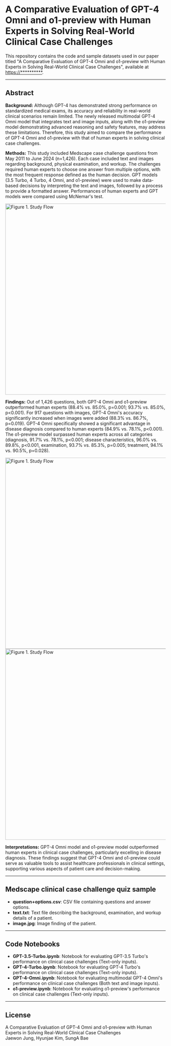 
# A Comparative Evaluation of GPT-4 Omni and o1-preview with Human Experts in Solving Real-World Clinical Case Challenges

This repository contains the code and sample datasets used in our paper titled "A Comparative Evaluation of GPT-4 Omni and o1-preview with Human Experts in Solving Real-World Clinical Case Challenges", available at [https://**********](https://**********).

---

## Abstract

**Background:** Although GPT-4 has demonstrated strong performance on standardized medical exams, its accuracy and reliability in real-world clinical scenarios remain limited. The newly released multimodal GPT-4 Omni model that integrates text and image inputs, along with the o1-preview model demonstrating advanced reasoning and safety features, may address these limitations. Therefore, this study aimed to compare the performance of GPT-4 Omni and o1-preview with that of human experts in solving clinical case challenges. 

**Methods:** This study included Medscape case challenge questions from May 2011 to June 2024 (n=1,426). Each case included text and images regarding background, physical examination, and workup. The challenges required human experts to choose one answer from multiple options, with the most frequent response defined as the human decision. GPT models (3.5 Turbo, 4 Turbo, 4 Omni, and o1-preview) were used to make data-based decisions by interpreting the text and images, followed by a process to provide a formatted answer. Performances of human experts and GPT models were compared using McNemar's test. 

[<img src="https://github.com/user-attachments/assets/066591b6-70f0-4097-b30a-b22b1aa3c0b0" alt="Figure 1. Study Flow" width="600">](https://github.com/user-attachments/assets/066591b6-70f0-4097-b30a-b22b1aa3c0b0)

**Findings:** Out of 1,426 questions, both GPT-4 Omni and o1-preview outperformed human experts (88.4% vs. 85.0%, p=0.001; 93.7% vs. 85.0%, p<0.001). For 917 questions with images, GPT-4 Omni's accuracy significantly increased when images were added (88.3% vs. 86.7%, p=0.019). GPT-4 Omni specifically showed a significant advantage in disease diagnosis compared to human experts (84.9% vs. 78.1%, p<0.001). The o1-preview model surpassed human experts across all categories (diagnosis, 91.7% vs. 78.1%, p<0.001; disease characteristics, 96.0% vs. 89.8%, p<0.001, examination, 93.7% vs. 85.3%, p=0.005; treatment, 94.1% vs. 90.5%, p=0.028).

[<img src="https://github.com/user-attachments/assets/976e80e3-b4cd-4f0a-afa5-d7f57a66087f" alt="Figure 1. Study Flow" width="600">](https://github.com/user-attachments/assets/976e80e3-b4cd-4f0a-afa5-d7f57a66087f)
[<img src="https://github.com/user-attachments/assets/8c2a00e8-c683-4051-8937-40c5c90a0490" alt="Figure 1. Study Flow" width="600">](https://github.com/user-attachments/assets/8c2a00e8-c683-4051-8937-40c5c90a0490)

**Interpretations:** GPT-4 Omni model and o1-preview model outperformed human experts in clinical case challenges, particularly excelling in disease diagnosis. These findings suggest that GPT-4 Omni and o1-preview could serve as valuable tools to assist healthcare professionals in clinical settings, supporting various aspects of patient care and decision-making. 

---

## Medscape clinical case challenge quiz sample

- **question+options.csv**: CSV file containing questions and answer options.
- **text.txt**: Text file describing the background, examination, and workup details of a patient.
- **image.jpg**: Image finding of the patient.

---

## Code Notebooks

- **GPT-3.5-Turbo.ipynb**: Notebook for evaluating GPT-3.5 Turbo's performance on clinical case challenges (Text-only inputs).
- **GPT-4-Turbo.ipynb**: Notebook for evaluating GPT-4 Turbo's performance on clinical case challenges (Text-only inputs).
- **GPT-4-Omni.ipynb**: Notebook for evaluating multimodal GPT-4 Omni's performance on clinical case challenges (Both text and image inputs).
- **o1-preview.ipynb**: Notebook for evaluating o1-preview's performance on clinical case challenges (Text-only inputs).

---

## License
A Comparative Evaluation of GPT-4 Omni and o1-preview with Human Experts in Solving Real-World Clinical Case Challenges  
Jaewon Jung, Hyunjae Kim, SungA Bae

